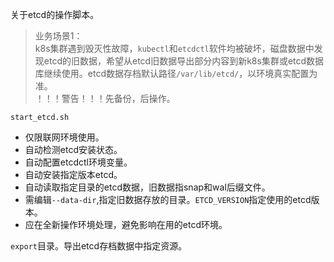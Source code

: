 关于etcd的操作脚本。

> 业务场景1：  
k8s集群遇到毁灭性故障，`kubectl`和`etcdctl`软件均被破坏，磁盘数据中发现etcd的旧数据，希望从etcd旧数据导出部分内容到新k8s集群或etcd数据库继续使用。etcd数据存档默认路径`/var/lib/etcd/`，以环境真实配置为准。  
> ！！！警告！！！先备份，后操作。

`start_etcd.sh`
- 仅限联网环境使用。
- 自动检测etcd安装状态。
- 自动配置etcdctl环境变量。
- 自动安装指定版本etcd。
- 自动读取指定目录的etcd数据，旧数据指snap和wal后缀文件。
- 需编辑`--data-dir`,指定旧数据存放的目录。`ETCD_VERSION`指定使用的etcd版本。
- 应在全新操作环境处理，避免影响在用的etcd环境。

`export`目录。导出etcd存档数据中指定资源。
